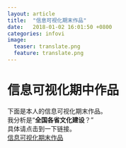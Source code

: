 ```yaml
---
layout: article
title:  "信息可视化期末作品"
date:   2018-01-02 16:01:50 +0800
categories: infovi
image:
  teaser: translate.png
  feature: translate.png
---
```

# 信息可视化期中作品

下面是本人的信息可视化期末作品。  
我分析是“**全国各省文化建设**？”  
具体请点击到一下链接。  
[信息可视化期末作品](https://public.tableau.com/views/_18114/sheet4?:embed=y&:display_count=yes)